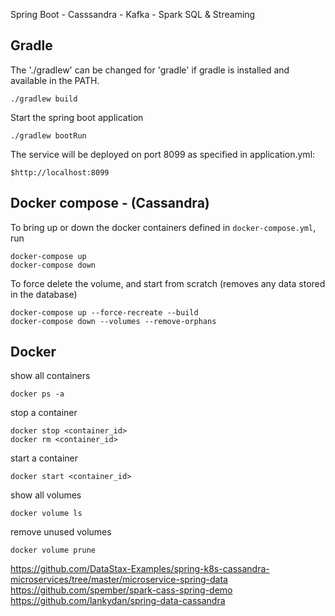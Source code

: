 Spring Boot - Casssandra - Kafka - Spark SQL & Streaming

## Gradle

The './gradlew' can be changed for 'gradle' if gradle is installed and available in the PATH.
    
    ./gradlew build
    
Start the spring boot application

    ./gradlew bootRun

The service will be deployed on port 8099 as specified in application.yml:

    $http://localhost:8099
    
## Docker compose - (Cassandra)

To bring up or down the docker containers defined in `docker-compose.yml`, run

    docker-compose up
    docker-compose down

To force delete the volume, and start from scratch (removes any data stored in the database)
    
    docker-compose up --force-recreate --build
    docker-compose down --volumes --remove-orphans

## Docker

show all containers
    
    docker ps -a

stop a container
    
    docker stop <container_id>
    docker rm <container_id>

start a container
    
    docker start <container_id>
    
show all volumes
    
    docker volume ls

remove unused volumes
    
    docker volume prune
    
https://github.com/DataStax-Examples/spring-k8s-cassandra-microservices/tree/master/microservice-spring-data
https://github.com/spember/spark-cass-spring-demo
https://github.com/lankydan/spring-data-cassandra
